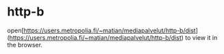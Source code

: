# http-b
open[https://users.metropolia.fi/~matian/mediapalvelut/http-b/dist] (https://users.metropolia.fi/~matian/mediapalvelut/http-b/dist) to view it in the browser.
